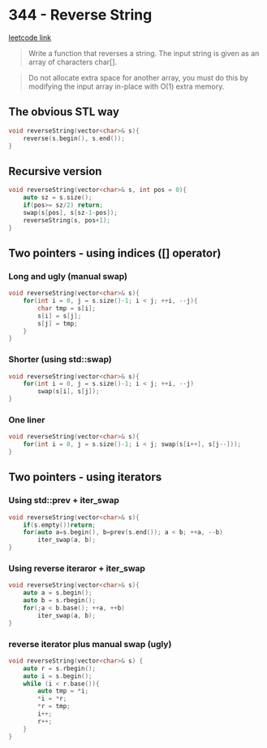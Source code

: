 ﻿# 344 - Reverse String

[leetcode link](https://leetcode.com/problems/reverse-string/)


> Write a function that reverses a string. The input string is given as an array of characters char[].

> Do not allocate extra space for another array, you must do this by modifying the input array in-place with O(1) extra memory.


## The obvious STL way

```cpp
void reverseString(vector<char>& s){
    reverse(s.begin(), s.end());
}
```

## Recursive version

```cpp
void reverseString(vector<char>& s, int pos = 0){
    auto sz = s.size();
    if(pos>= sz/2) return;
    swap(s[pos], s[sz-1-pos]);
    reverseString(s, pos+1);
}
```

## Two pointers - using indices ([] operator)

### Long and ugly (manual swap)

```cpp
void reverseString(vector<char>& s){
    for(int i = 0, j = s.size()-1; i < j; ++i, --j){
        char tmp = s[i];
        s[i] = s[j];
        s[j] = tmp;
    }
}
```

### Shorter (using std::swap)

```cpp
void reverseString(vector<char>& s){
    for(int i = 0, j = s.size()-1; i < j; ++i, --j)
        swap(s[i], s[j]);
}
```

### One liner

```cpp
void reverseString(vector<char>& s){
    for(int i = 0, j = s.size()-1; i < j; swap(s[i++], s[j--]));
}
```

## Two pointers - using iterators

### Using std::prev  + iter_swap

```cpp
void reverseString(vector<char>& s){
    if(s.empty())return;    
    for(auto a=s.begin(), b=prev(s.end()); a < b; ++a, --b)
        iter_swap(a, b);
}
```

### Using reverse iteraror + iter_swap
```cpp
void reverseString(vector<char>& s){
    auto a = s.begin();
    auto b = s.rbegin();    
    for(;a < b.base(); ++a, ++b)
        iter_swap(a, b);
}
```

### reverse iterator plus manual swap (ugly)

```cpp
void reverseString(vector<char>& s) {
    auto r = s.rbegin();
    auto i = s.begin();
    while (i < r.base()){
        auto tmp = *i;
        *i = *r;
        *r = tmp;
        i++;
        r++;
    }
}
```

​    



